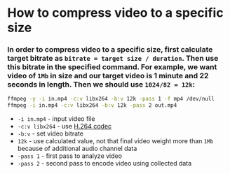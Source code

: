 # How to compress video to a specific size

### In order to compress video to a specific size, first calculate target bitrate as `bitrate = target size / duration`. Then use this bitrate in the specified command. For example, we want video of `1Mb` in size and our target video is 1 minute and 22 seconds in length. Then we should use `1024/82 = 12k`:

```bash
ffmpeg -y -i in.mp4 -c:v libx264 -b:v 12k -pass 1 -f mp4 /dev/null
ffmpeg -i in.mp4 -c:v libx264 -b:v 12k -pass 2 out.mp4
```

- `-i in.mp4` - input video file
- `-c:v libx264` - use [H.264 codec](/ffmpeg/using-crf-with-h264-codec)
- `-b:v` - set video bitrate
- `12k` - use calculated value, not that final video weight more than `1Mb` because of additional audio channel data
- `-pass 1` - first pass to analyze video
- `-pass 2` - second pass to encode video using collected data


